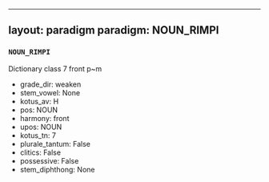 
---
layout: paradigm
paradigm: NOUN_RIMPI
---
### ` NOUN_RIMPI `

Dictionary class 7 front p~m
* grade_dir: weaken
* stem_vowel: None
* kotus_av: H
* pos: NOUN
* harmony: front
* upos: NOUN
* kotus_tn: 7
* plurale_tantum: False
* clitics: False
* possessive: False
* stem_diphthong: None
